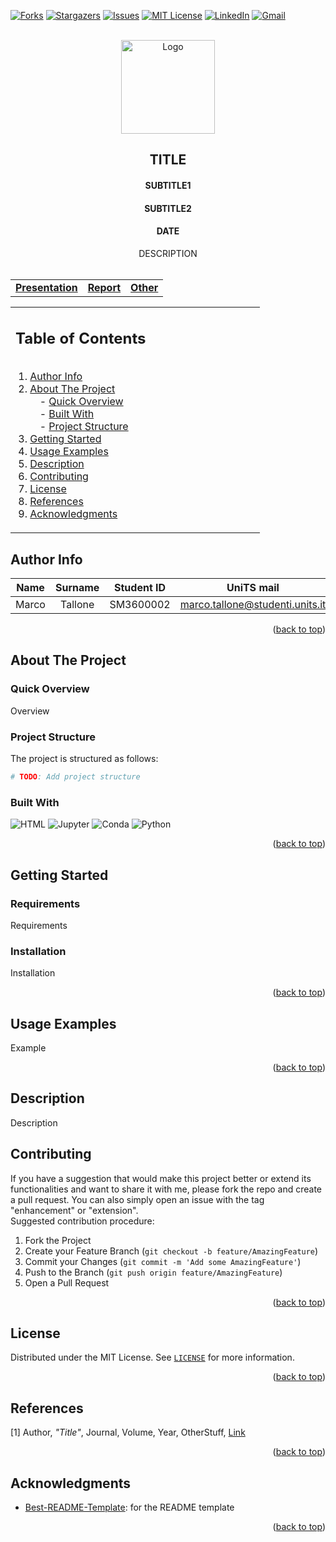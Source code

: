 <a name="readme-top"></a>

<!-- PROJECT SHIELDS -->
[![Forks][forks-shield]][forks-url]
[![Stargazers][stars-shield]][stars-url]
[![Issues][issues-shield]][issues-url]
[![MIT License][license-shield]][license-url]
[![LinkedIn][linkedin-shield]][linkedin-url]
[![Gmail][gmail-shield]][gmail-url]

<!-- PROJECT LOGO -->
<br />
<div align="center">
  <a href="https://github.com/marcotallone/REPOSITORY_NAME">
    <img src="images/LOGO_IMAGE" alt="Logo" width="150" height="150">
  </a>

<h2 align="center">TITLE</h2>
<h4 align="center">SUBTITLE1</h4>
<h4 align="center">SUBTITLE2</h4>
<h4 align="center">DATE</h4>

  <p align="center">
    DESCRIPTION
    <br />
    <br />
    <table>
      <tr>
        <td><a href="https://marcotallone.github.io/PRESENTATION_LINK/"><strong>Presentation</strong></a></td>
        <td><a href="https://github.com/marcotallone/REPORT_LINK"><strong>Report</strong></a></td>
        <td><a href="https://github.com/marcotallone/OTHER_LINK"><strong>Other</strong></a></td>
      </tr>
    </table>
</div>

<!-- TABLE OF CONTENTS -->
<div align="center">
  <table>
      <tr><td style="text-align: left;">
        <h2>Table of Contents&nbsp;&nbsp;&nbsp;&nbsp;&nbsp;&nbsp;&nbsp;&nbsp;&nbsp;&nbsp;&nbsp;&nbsp;&nbsp;&nbsp;&nbsp;&nbsp;&nbsp;&nbsp;&nbsp;&nbsp;&nbsp;&nbsp;&nbsp;&nbsp;&nbsp;&nbsp;&nbsp;</h2>
        <div style="display: inline-block; text-align: left;" align="left">
          <p>
            &nbsp;1. <a href="#author-info">Author Info</a><br>
            &nbsp;2. <a href="#about-the-project">About The Project</a><br>
              &nbsp;&nbsp;&nbsp;&nbsp;&nbsp;&nbsp;&nbsp;&nbsp;&nbsp;- <a href="#quick-overview">Quick Overview</a><br>
              &nbsp;&nbsp;&nbsp;&nbsp;&nbsp;&nbsp;&nbsp;&nbsp;&nbsp;- <a href="#built-with">Built With</a><br>
              &nbsp;&nbsp;&nbsp;&nbsp;&nbsp;&nbsp;&nbsp;&nbsp;&nbsp;- <a href="#project-structure">Project Structure</a><br>
            &nbsp;3. <a href="#getting-started">Getting Started</a><br>
            &nbsp;4. <a href="#usage-examples">Usage Examples</a><br>
            &nbsp;5. <a href="#description">Description</a><br>
            &nbsp;6. <a href="#contributing">Contributing</a><br>
            &nbsp;7. <a href="#license">License</a><br>
            &nbsp;8. <a href="#references">References</a><br>
            &nbsp;9. <a href="#acknowledgments">Acknowledgments</a><br>
          </p>
        </div>
      </td></tr>
  </table>
</div>

<!-- AUTHOR INFO-->
## Author Info

| Name | Surname | Student ID | UniTS mail | Google mail | Master |
|:---:|:---:|:---:|:---:|:---:|:---:|
| Marco | Tallone | SM3600002 | <marco.tallone@studenti.units.it> | <marcotallone85@gmail.com> | **SDIC** |

<p align="right">(<a href="#readme-top">back to top</a>)</p>

<!-- ABOUT THE PROJECT -->
## About The Project

### Quick Overview

Overview

### Project Structure

The project is structured as follows:

```bash
# TODO: Add project structure
```
  
### Built With

![HTML](https://img.shields.io/badge/HTML5-E34F26?style=for-the-badge&logo=html5&logoColor=white)
![Jupyter](https://img.shields.io/badge/Jupyter-F37626?style=for-the-badge&logo=jupyter&logoColor=white)
![Conda](https://img.shields.io/badge/Conda-44A833?style=for-the-badge&logo=anaconda&logoColor=white)
![Python](https://img.shields.io/badge/Python-3776AB?style=for-the-badge&logo=python&logoColor=white)

<p align="right">(<a href="#readme-top">back to top</a>)</p>

<!-- GETTING STARTED -->
## Getting Started

### Requirements

Requirements

### Installation

Installation

<p align="right">(<a href="#readme-top">back to top</a>)</p>

<!-- USAGE EXAMPLES -->
## Usage Examples

Example

<p align="right">(<a href="#readme-top">back to top</a>)</p>

<!-- DESCRIPTION -->
## Description

Description

<!-- CONTRIBUTING -->
## Contributing

If you have a suggestion that would make this  project better or extend its functionalities and want to share it with me, please fork the repo and create a pull request. You can also simply open an issue with the tag "enhancement" or "extension".\
Suggested contribution procedure:

1. Fork the Project
2. Create your Feature Branch (`git checkout -b feature/AmazingFeature`)
3. Commit your Changes (`git commit -m 'Add some AmazingFeature'`)
4. Push to the Branch (`git push origin feature/AmazingFeature`)
5. Open a Pull Request

<p align="right">(<a href="#readme-top">back to top</a>)</p>

<!-- LICENSE -->
## License

Distributed under the MIT License. See [`LICENSE`](./LICENSE) for more information.

<p align="right">(<a href="#readme-top">back to top</a>)</p>

<!-- REFERENCES -->
## References

<a id="ref1"></a>
[1]
Author,
*"Title"*,
Journal, Volume, 
Year, 
OtherStuff, 
[Link](www.google.com)

<p align="right">(<a href="#readme-top">back to top</a>)</p>

<!-- ACKNOWLEDGMENTS -->
## Acknowledgments

- [Best-README-Template](https://github.com/othneildrew/Best-README-Template?tab=readme-ov-file): for the README template

<p align="right">(<a href="#readme-top">back to top</a>)</p>

<!-- MARKDOWN LINKS & IMAGES -->
<!-- https://www.markdownguide.org/basic-syntax/#reference-style-links -->
[forks-shield]: https://img.shields.io/github/forks/marcotallone/REPOSITORY_NAME.svg?style=for-the-badge
[forks-url]: https://github.com/marcotallone/REPOSITORY_NAME/network/members
[stars-shield]: https://img.shields.io/github/stars/marcotallone/REPOSITORY_NAME.svg?style=for-the-badge
[stars-url]: https://github.com/marcotallone/REPOSITORY_NAME/stargazers
[issues-shield]: https://img.shields.io/github/issues/marcotallone/REPOSITORY_NAME.svg?style=for-the-badge
[issues-url]: https://github.com/marcotallone/REPOSITORY_NAME/issues
[license-shield]: https://img.shields.io/github/license/marcotallone/REPOSITORY_NAME.svg?style=for-the-badge
[license-url]: https://github.com/marcotallone/REPOSITORY_NAME/blob/master/LICENSE
[linkedin-shield]: https://img.shields.io/badge/-LinkedIn-blue?style=for-the-badge&logo=linkedin&logoColor=white&colorB=0077B5
[linkedin-url]: https://linkedin.com/in/marco-tallone-40312425b
[gmail-shield]: https://img.shields.io/badge/-Gmail-red?style=for-the-badge&logo=gmail&logoColor=white&colorB=red
[gmail-url]: mailto:marcotallone85@gmail.com
